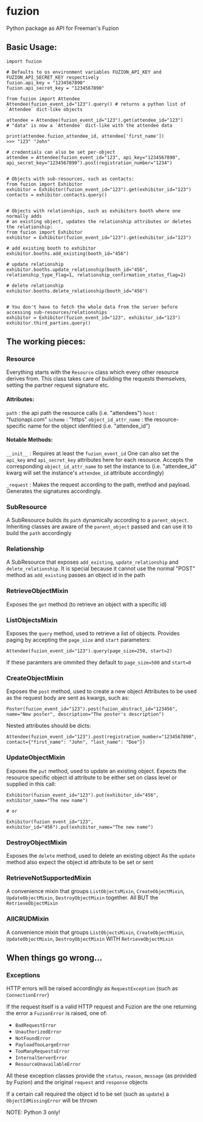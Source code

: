 # fuzion
Python package as API for Freeman's Fuzion


## Basic Usage:
```
import fuzion

# Defaults to os environment variables FUZION_API_KEY and FUZION_API_SECRET_KEY respectively
fuzion.api_key = "1234567890"
fuzion.api_secret_key = "1234567890"

from fuzion import Attendee
Attendee(fuzion_event_id="123").query() # returns a python list of `Attendee` dict-like objects 

attendee = Attendee(fuzion_event_id="123").get(attendee_id="123") 
# "data" is now a `Attendee` dict-like with the attendee data

print(attendee.fuzion_attendee_id, attendee['first_name'])
>>> "123" "John"

# credentials can also be set per-object
attendee = Attendee(fuzion_event_id="123", api_key="1234567890", api_secret_key="1234567890").post(registration_number="1234")


# Objects with sub-resources, such as contacts:
from fuzion import Exhibitor
exhibitor = Exhibitor(fuzion_event_id="123").get(exhibitor_id="123")
contacts = exhibitor.contacts.query()


# Objects with relationships, such as exhibitors booth where one normally adds
# an existing object, updates the relationship attributes or deletes the relationship:
from fuzion import Exhibitor
exhibitor = Exhibitor(fuzion_event_id="123").get(exhibitor_id="123")

# add existing booth to exhibitor
exhibitor.booths.add_existing(booth_id="456")

# update relationship
exhibitor.booths.update_relationship(booth_id="456", relationship_type_flag=1, relationship_confirmation_status_flag=2)

# delete relationship
exhibitor.booths.delete_relationship(booth_id="456")


# You don't have to fetch the whole data from the server before accessing sub-resources/relationships
exhibitor = Exhibitor(fuzion_event_id="123", exhibitor_id="123")
exhibitor.third_parties.query()
```


## The working pieces:
### Resource
Everything starts with the `Resource` class which every other resource derives from.
This class takes care of building the requests themselves, setting the partner request signature etc.

#### Attributes:
`path` : the api path the resource calls (i.e. "attendees")
`host` : "fuzionapi.com"
`scheme` : "https"
`object_id_attr_name` : the resource-specific name for the object idenfitied (i.e. "attendee_id")

#### Notable Methods:
`__init__` : Requires at least the `fuzion_event_id`
             One can also set the `api_key` and `api_secret_key` attributes here for each resource.
             Accepts the corresponding `object_id_attr_name` to set the instance to (i.e. "attendee_id" kwarg will set the instance's `attendee_id` attribute accordingly)

`_request` : Makes the request according to the path, method and payload. Generates the signatures accordingly.

### SubResource
A SubResource builds its `path` dynamically according to a `parent_object`. 
Inheriting classes are aware of the `parent_object` passed and can use it to build the `path` accordingly

### Relationship
A SubResource that exposes `add_existing`, `update_relationship` and `delete_relationship`.
It is special because it cannot use the normal "POST" method as `add_existing` passes an object id in the path

### RetrieveObjectMixin
Exposes the `get` method (to retrieve an object with a specific id) 

### ListObjectsMixin
Exposes the `query` method, used to retrieve a list of objects.
Provides paging by accepting the `page_size` and `start` parameters:

```
Attendee(fuzion_event_id="123").query(page_size=250, start=2)
```

If these paramters are ommited they default to `page_size=500` and `start=0`

### CreateObjectMixin
Exposes the `post` method, used to create a new object
Attributes to be used as the request body are sent as kwargs, such as:

```
Poster(fuzion_event_id="123").post(fuzion_abstract_id="123456", name="New poster", description="The poster's description")
```

Nested attributes should be dicts:

```
Attendee(fuzion_event_id="123").post(registration_number="1234567890", contact={"first_name": "John", "last_name": "Doe"})
```

### UpdateObjectMixin
Exposes the `put` method, used to update an existing object.
Expects the resource specific object id attribute to be either set on class level or supplied in this call:

```
Exhibitor(fuzion_event_id="123").put(exhibitor_id="456", exhibitor_name="The new name")

# or 

Exhibitor(fuzion_event_id="123", exhibitor_id="456").put(exhibitor_name="The new name")
``` 

### DestroyObjectMixin
Exposes the `delete` method, used to delete an existing object
As the `update` method also expect the object id attribute to be set or sent

### RetrieveNotSupportedMixin
A convenience mixin that groups `ListObjectsMixin`, `CreateObjectMixin`, `UpdateObjectMixin`, `DestroyObjectMixin`
together. All BUT the `RetrieveObjectMixin`

### AllCRUDMixin
A convenience mixin that groups `ListObjectsMixin`, `CreateObjectMixin`, `UpdateObjectMixin`, `DestroyObjectMixin`
WITH `RetrieveObjectMixin`



## When things go wrong...
### Exceptions
HTTP errors will be raised accordingly as `RequestException` (such as `ConnectionError`)

If the request itself is a valid HTTP request and Fuzion are the one returning the error
a `FuzionError` is raised, one of:
- `BadRequestError`
- `UnauthorizedError`
- `NotFoundError`
- `PayloadTooLargeError`
- `TooManyRequestsError`
- `InternalServerError`
- `ResourceUnavailableError`

All these exception classes provide the `status`, `reason`, `message` (as provided by Fuzion)
and the original `request` and `response` objects

If a certain call required the object id to be set (such as `update`) a `ObjectIdMissingError` will be thrown


NOTE:
Python 3 only!
